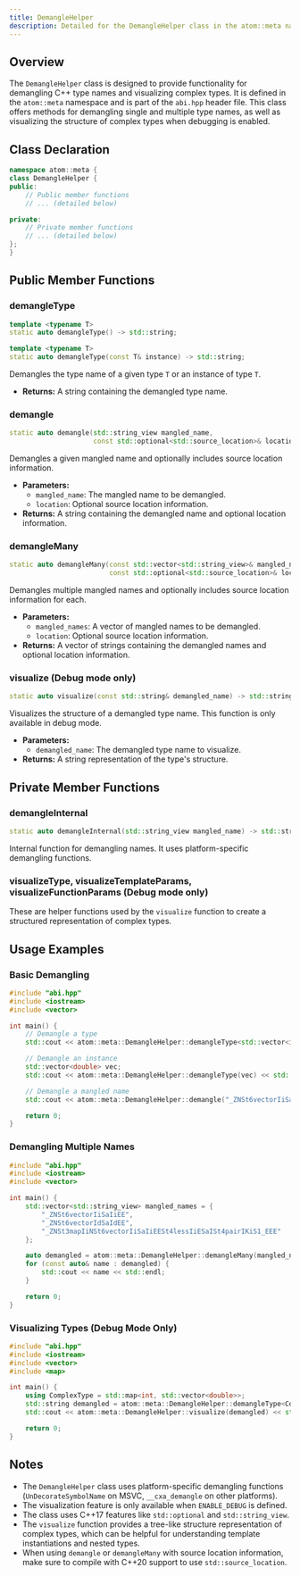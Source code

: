 ```yaml
---
title: DemangleHelper
description: Detailed for the DemangleHelper class in the atom::meta namespace, including methods for demangling C++ type names, visualizing complex types, and usage examples.
---
```


## Overview

The `DemangleHelper` class is designed to provide functionality for demangling C++ type names and visualizing complex types. It is defined in the `atom::meta` namespace and is part of the `abi.hpp` header file. This class offers methods for demangling single and multiple type names, as well as visualizing the structure of complex types when debugging is enabled.

## Class Declaration

```cpp
namespace atom::meta {
class DemangleHelper {
public:
    // Public member functions
    // ... (detailed below)

private:
    // Private member functions
    // ... (detailed below)
};
}
```

## Public Member Functions

### demangleType

```cpp
template <typename T>
static auto demangleType() -> std::string;

template <typename T>
static auto demangleType(const T& instance) -> std::string;
```

Demangles the type name of a given type `T` or an instance of type `T`.

- **Returns:** A string containing the demangled type name.

### demangle

```cpp
static auto demangle(std::string_view mangled_name,
                     const std::optional<std::source_location>& location = std::nullopt) -> std::string;
```

Demangles a given mangled name and optionally includes source location information.

- **Parameters:**
  - `mangled_name`: The mangled name to be demangled.
  - `location`: Optional source location information.
- **Returns:** A string containing the demangled name and optional location information.

### demangleMany

```cpp
static auto demangleMany(const std::vector<std::string_view>& mangled_names,
                         const std::optional<std::source_location>& location = std::nullopt) -> std::vector<std::string>;
```

Demangles multiple mangled names and optionally includes source location information for each.

- **Parameters:**
  - `mangled_names`: A vector of mangled names to be demangled.
  - `location`: Optional source location information.
- **Returns:** A vector of strings containing the demangled names and optional location information.

### visualize (Debug mode only)

```cpp
static auto visualize(const std::string& demangled_name) -> std::string;
```

Visualizes the structure of a demangled type name. This function is only available in debug mode.

- **Parameters:**
  - `demangled_name`: The demangled type name to visualize.
- **Returns:** A string representation of the type's structure.

## Private Member Functions

### demangleInternal

```cpp
static auto demangleInternal(std::string_view mangled_name) -> std::string;
```

Internal function for demangling names. It uses platform-specific demangling functions.

### visualizeType, visualizeTemplateParams, visualizeFunctionParams (Debug mode only)

These are helper functions used by the `visualize` function to create a structured representation of complex types.

## Usage Examples

### Basic Demangling

```cpp
#include "abi.hpp"
#include <iostream>
#include <vector>

int main() {
    // Demangle a type
    std::cout << atom::meta::DemangleHelper::demangleType<std::vector<int>>() << std::endl;

    // Demangle an instance
    std::vector<double> vec;
    std::cout << atom::meta::DemangleHelper::demangleType(vec) << std::endl;

    // Demangle a mangled name
    std::cout << atom::meta::DemangleHelper::demangle("_ZNSt6vectorIiSaIiEE") << std::endl;

    return 0;
}
```

### Demangling Multiple Names

```cpp
#include "abi.hpp"
#include <iostream>
#include <vector>

int main() {
    std::vector<std::string_view> mangled_names = {
        "_ZNSt6vectorIiSaIiEE",
        "_ZNSt6vectorIdSaIdEE",
        "_ZNSt3mapIiNSt6vectorIiSaIiEESt4lessIiESaISt4pairIKiS1_EEE"
    };

    auto demangled = atom::meta::DemangleHelper::demangleMany(mangled_names);
    for (const auto& name : demangled) {
        std::cout << name << std::endl;
    }

    return 0;
}
```

### Visualizing Types (Debug Mode Only)

```cpp
#include "abi.hpp"
#include <iostream>
#include <vector>
#include <map>

int main() {
    using ComplexType = std::map<int, std::vector<double>>;
    std::string demangled = atom::meta::DemangleHelper::demangleType<ComplexType>();
    std::cout << atom::meta::DemangleHelper::visualize(demangled) << std::endl;

    return 0;
}
```

## Notes

- The `DemangleHelper` class uses platform-specific demangling functions (`UnDecorateSymbolName` on MSVC, `__cxa_demangle` on other platforms).
- The visualization feature is only available when `ENABLE_DEBUG` is defined.
- The class uses C++17 features like `std::optional` and `std::string_view`.
- The `visualize` function provides a tree-like structure representation of complex types, which can be helpful for understanding template instantiations and nested types.
- When using `demangle` or `demangleMany` with source location information, make sure to compile with C++20 support to use `std::source_location`.
